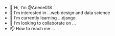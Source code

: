 - 👋 Hi, I’m @Anene018
- 👀 I’m interested in ...web design and data science
- 🌱 I’m currently learning ...django
- 💞️ I’m looking to collaborate on ...
- 📫 How to reach me ...

<!---
Anene018/Anene018 is a ✨ special ✨ repository because its `README.md` (this file) appears on your GitHub profile.
You can click the Preview link to take a look at your changes.
--->
